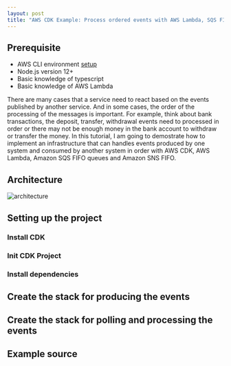 ```yaml
---
layout: post
title: "AWS CDK Example: Process ordered events with AWS Lambda, SQS FIFO and SNS FIFO"
---
```

## Prerequisite
- AWS CLI environment [setup](https://docs.aws.amazon.com/cli/latest/userguide/cli-chap-configure.html)
- Node.js version 12+
- Basic knowledge of typescript
- Basic knowledge of AWS Lambda

There are many cases that a service need to react based on the events published by another service. And in some cases, the order of the processing of the messages is important. For example, think about bank transactions, the deposit, transfer, withdrawal events need to processed in order or there may not be enough money in the bank account to withdraw or transfer the money. In this tutorial, I am going to demostrate how to implement an infrastructure that can handles events produced by one system and consumed by another system in order with AWS CDK, AWS Lambda, Amazon SQS FIFO queues and Amazon SNS FIFO.

## Architecture
![architecture]()

## Setting up the project

### Install CDK
### Init CDK Project
### Install dependencies


## Create the stack for producing the events

## Create the stack for polling and processing the events

## Example source